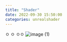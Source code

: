 ```yaml
---
title: "Shader"
date: 2022-09-30 15:50:00
categories: unrealshader
---
```



ㅇ
ㅇ
ㅇㅇ
![image (1)](https://user-images.githubusercontent.com/45751396/195522897-0b8bdf03-1340-44cc-808a-16ddcbbde4aa.png)
